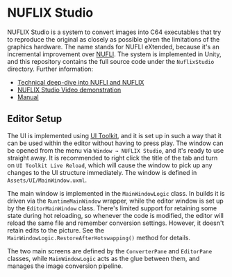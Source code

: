 # NUFLIX Studio

NUFLIX Studio is a system to convert images into C64 executables that try to reproduce the original as closely as possible given the limitations of the graphics hardware. The name stands for NUFLI eXtended, because it's an incremental improvement over [NUFLI](https://www.c64-wiki.com/wiki/NUFLI). The system is implemented in Unity, and this repository contains the full source code under the `NuflixStudio` directory. Further information:

- [Technical deep-dive into NUFLI and NUFLIX](https://cobbpg.github.io/articles/nuflix.html)
- [NUFLIX Studio Video demonstration](https://www.youtube.com/watch?v=8amfX50ubeE)
- [Manual](manual/manual.md)

## Editor Setup

The UI is implemented using [UI Toolkit](https://docs.unity3d.com/Documentation/Manual/UIElements.html), and it is set up in such a way that it can be used within the editor without having to press play. The window can be opened from the menu via `Window → NUFLIX Studio`, and it's ready to use straight away. It is recommended to right click the title of the tab and turn on `UI Toolkit Live Reload`, which will cause the window to pick up any changes to the UI structure immediately. The window is defined in `Assets/UI/MainWindow.uxml`.

The main window is implemented in the `MainWindowLogic` class. In builds it is driven via the `RuntimeMainWindow` wrapper, while the editor window is set up by the `EditorMainWindow` class. There's limited support for retaining some state during hot reloading, so whenever the code is modified, the editor will reload the same file and remember conversion settings. However, it doesn't retain edits to the picture. See the `MainWindowLogic.RestoreAfterHotswapping()` method for details.

The two main screens are defined by the `ConverterPane` and `EditorPane` classes, while `MainWindowLogic` acts as the glue between them, and manages the image conversion pipeline.